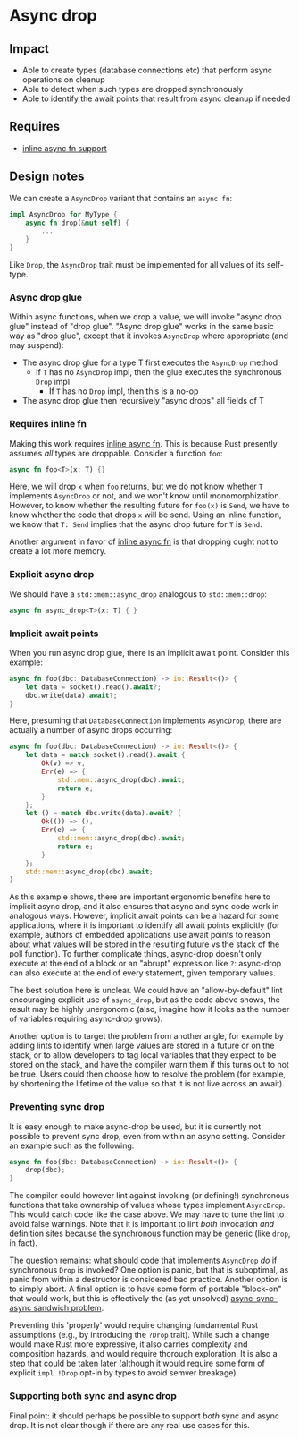 # Async drop

## Impact

* Able to create types (database connections etc) that perform async operations on cleanup
* Able to detect when such types are dropped synchronously
* Able to identify the await points that result from async cleanup if needed

## Requires

* [inline async fn support](./inline_async_fn.md)

## Design notes

We can create a `AsyncDrop` variant that contains an `async fn`:

```rust
impl AsyncDrop for MyType {
    async fn drop(&mut self) {
        ...
    }
}
```

Like `Drop`, the `AsyncDrop` trait must be implemented for all values of its self-type.

### Async drop glue

Within async functions, when we drop a value, we will invoke "async drop glue" instead of "drop glue". "Async drop glue" works in the same basic way as "drop glue", except that it invokes `AsyncDrop` where appropriate (and may suspend):

* The async drop glue for a type T first executes the `AsyncDrop` method
    * If `T` has no `AsyncDrop` impl, then the glue executes the synchronous `Drop` impl
        * If `T` has no `Drop` impl, then this is a no-op
* The async drop glue then recursively "async drops" all fields of T

### Requires inline fn 

Making this work requires [inline async fn]. This is because Rust presently assumes *all* types are droppable. Consider a function `foo`:

```rust
async fn foo<T>(x: T) {}
```

Here, we will drop `x` when `foo` returns, but we do not know whether `T` implements `AsyncDrop` or not, and we won't know until monomorphization. However, to know whether the resulting future for `foo(x)` is `Send`, we have to know whether the code that drops `x` will be send. Using an inline function, we know that `T: Send` implies that the async drop future for `T` is `Send`.

Another argument in favor of [inline async fn] is that dropping ought not to create a lot more memory.

[inline async fn]: ./inline_async_fn.md

### Explicit async drop

We should have a `std::mem::async_drop` analogous to `std::mem::drop`:

```rust
async fn async_drop<T>(x: T) { }
```

### Implicit await points

When you run async drop glue, there is an implicit await point. Consider this example:

```rust
async fn foo(dbc: DatabaseConnection) -> io::Result<()> {
    let data = socket().read().await?;
    dbc.write(data).await?;
}
```

Here, presuming that `DatabaseConnection` implements `AsyncDrop`, there are actually a number of async drops occurring:

```rust
async fn foo(dbc: DatabaseConnection) -> io::Result<()> {
    let data = match socket().read().await {
        Ok(v) => v,
        Err(e) => {
            std::mem::async_drop(dbc).await;
            return e;
        }
    };
    let () = match dbc.write(data).await? {
        Ok(()) => (),
        Err(e) => {
            std::mem::async_drop(dbc).await;
            return e;
        }
    };
    std::mem::async_drop(dbc).await;
}
```

As this example shows, there are important ergonomic benefits here to implicit async drop, and it also ensures that async and sync code work in analogous ways. However, implicit await points can be a hazard for some applications, where it is important to identify all await points explicitly (for example, authors of embedded applications use await points to reason about what values will be stored in the resulting future vs the stack of the poll function). To further complicate things, async-drop doesn't only execute at the end of a block or an "abrupt" expression like `?`: async-drop can also execute at the end of every statement, given temporary values.

The best solution here is unclear. We could have an "allow-by-default" lint encouraging explicit use of `async_drop`, but as the code above shows, the result may be highly unergonomic (also, imagine how it looks as the number of variables requiring async-drop grows).

Another option is to target the problem from another angle, for example by adding lints to identify when large values are stored in a future or on the stack, or to allow developers to tag local variables that they expect to be stored on the stack, and have the compiler warn them if this turns out to not be true. Users could then choose how to resolve the problem (for example, by shortening the lifetime of the value so that it is not live across an await).

### Preventing sync drop

It is easy enough to make async-drop be used, but it is currently not possible to prevent sync drop, even from within an async setting. Consider an example such as the following:

```rust
async fn foo(dbc: DatabaseConnection) -> io::Result<()> {
    drop(dbc);
}
```

The compiler could however lint against invoking (or defining!) synchronous functions that take ownership of values whose types implement `AsyncDrop`. This would catch code like the case above. We may have to tune the lint to avoid false warnings. Note that it is important to lint *both* invocation *and* definition sites because the synchronous function may be generic (like `drop`, in fact).

The question remains: what should code that implements `AsyncDrop` *do* if synchronous `Drop` is invoked? One option is panic, but that is suboptimal, as panic from within a destructor is considered bad practice. Another option is to simply abort. A final option is to have some form of portable "block-on" that would work, but this is effectively the (as yet unsolved) [async-sync-async sandwich problem](../../unresolved_questions/async_sync_async_sandwich.md).

Preventing this 'properly' would require changing fundamental Rust assumptions (e.g., by introducing the `?Drop` trait). While such a change would make Rust more expressive, it also carries complexity and composition hazards, and would require thorough exploration. It is also a step that could be taken later (although it would require some form of explicit `impl !Drop` opt-in by types to avoid semver breakage).

### Supporting both sync and async drop

Final point: it should perhaps be possible to support *both* sync and async drop. It is not clear though if there are any real use cases for this.